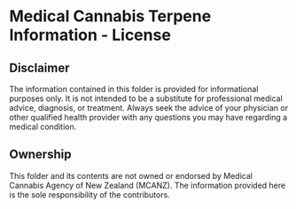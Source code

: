 # Medical Cannabis Terpene Information - License

## Disclaimer
The information contained in this folder is provided for informational purposes only. It is not intended to be a substitute for professional medical advice, diagnosis, or treatment. Always seek the advice of your physician or other qualified health provider with any questions you may have regarding a medical condition.

## Ownership
This folder and its contents are not owned or endorsed by Medical Cannabis Agency of New Zealand (MCANZ). The information provided here is the sole responsibility of the contributors.
